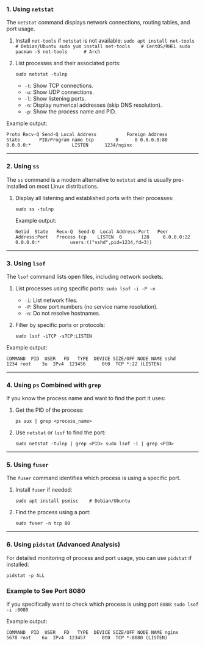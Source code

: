 ### **1. Using `netstat`**

The `netstat` command displays network connections, routing tables, and port usage.

1. Install `net-tools` if `netstat` is not available:
    `sudo apt install net-tools    # Debian/Ubuntu sudo yum install net-tools    # CentOS/RHEL sudo pacman -S net-tools      # Arch`
    
2. List processes and their associated ports:
    
    `sudo netstat -tulnp`
    
    - `-t`: Show TCP connections.
    - `-u`: Show UDP connections.
    - `-l`: Show listening ports.
    - `-n`: Display numerical addresses (skip DNS resolution).
    - `-p`: Show the process name and PID.

Example output:

`Proto Recv-Q Send-Q Local Address           Foreign Address         State       PID/Program name tcp        0      0 0.0.0.0:80              0.0.0.0:*               LISTEN      1234/nginx`

---

### **2. Using `ss`**

The `ss` command is a modern alternative to `netstat` and is usually pre-installed on most Linux distributions.

1. Display all listening and established ports with their processes:
    
    `sudo ss -tulnp`
    
    Example output:
    
    `Netid  State   Recv-Q  Send-Q  Local Address:Port   Peer Address:Port   Process tcp    LISTEN  0       128     0.0.0.0:22          0.0.0.0:*           users:(("sshd",pid=1234,fd=3))`
    

---

### **3. Using `lsof`**

The `lsof` command lists open files, including network sockets.

1. List processes using specific ports:
    `sudo lsof -i -P -n`
    
    - `-i`: List network files.
    - `-P`: Show port numbers (no service name resolution).
    - `-n`: Do not resolve hostnames.
2. Filter by specific ports or protocols:
    
    `sudo lsof -iTCP -sTCP:LISTEN`
    

Example output:

`COMMAND  PID  USER   FD   TYPE  DEVICE SIZE/OFF NODE NAME sshd     1234 root    3u  IPv4  123456      0t0  TCP *:22 (LISTEN)`

---

### **4. Using `ps` Combined with `grep`**

If you know the process name and want to find the port it uses:

1. Get the PID of the process:
    
    `ps aux | grep <process_name>`
    
2. Use `netstat` or `lsof` to find the port:
    
    `sudo netstat -tulnp | grep <PID> sudo lsof -i | grep <PID>`
    

---

### **5. Using `fuser`**

The `fuser` command identifies which process is using a specific port.

1. Install `fuser` if needed:
    
    `sudo apt install psmisc    # Debian/Ubuntu`
    
2. Find the process using a port:
    
    `sudo fuser -n tcp 80`
    

---

### **6. Using `pidstat` (Advanced Analysis)**

For detailed monitoring of process and port usage, you can use `pidstat` if installed:

`pidstat -p ALL`

### **Example to See Port 8080**

If you specifically want to check which process is using port `8080`:
`sudo lsof -i :8080`

Example output:

`COMMAND  PID  USER   FD   TYPE  DEVICE SIZE/OFF NODE NAME nginx    5678 root    6u  IPv4  123457      0t0  TCP *:8080 (LISTEN)`